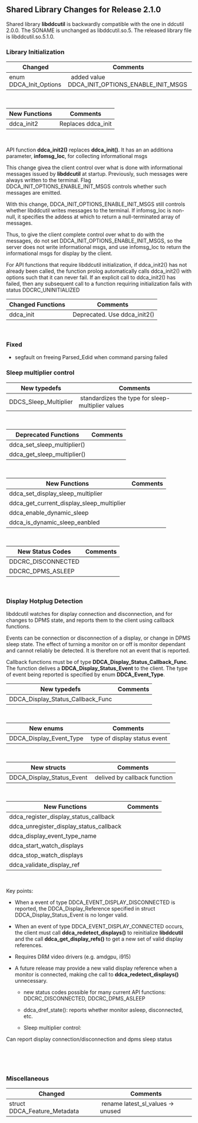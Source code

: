 <!--


    - ddca_enable_dynamic_sleep() 
    - ddca_disable_dynamic_sleep() 
    - ddca_get_current_sleep_multiplier() 
    - ddca_set_display_sleep_multiplier() 
  - ddca_init2() replaces ddca_init(), which is deprecated: 
    Has additional argument for collecting informational msgs. Allows for not
    issuing information messages regarding options assembly and parsing directly
    from libddcutil (currently enabled by setting flag DDCA_INIT_OPTIONS_ENABLE_INIT_MSGS),
    bus instead gives client complete control as to what to do with the messages.
  - ddca_stop_watch_displays(), ddca_start_watch_displays()
  - Cross-instance locking (experimental). Uses flock() to coordinate I2C bus
    access when multiple instances of libddcutil are executing. Enabled by option
    ***--enable-cross-instance-locks***.

#### Changed
- Functions that depend on initialization and that return a status code now 
  return DDCRC_UNINITIALIZED if ddca_init() failed.
- Revert ddca_get_sleep_multiplier(), ddca_set_sleep_multiplier() to 
  their pre 2.0 semantics changing the multiplier on the current thread.
  However, these functions are marked as deprecated.
- **configure** option ***--enable-x11*** is deprecated. ddcutil no longer
  makes any use of the X11 API. 

#### Fixed
- Argument passing on ddca_get_any_vcp_value_using_implicit_type()
- Fixed cause of assert() failure in ddca_init() when the libopts string
  argument has a value and the configuration file is enabled but 
  no options are obtained from the configuation file.
- Contents of the libopts arg were added twice to the string passed to 
  the libddcutil parser.
-->


## Shared Library Changes for Release 2.1.0

Shared library **libddcutil** is backwardly compatible with the one in 
ddcutil 2.0.0. The SONAME is unchanged as libddcutil.so.5. The released library
file is libddcutil.so.5.1.0. 


### Library Initialization

Changed                 |Comments
------------------------|----------------------
enum DDCA_Init_Options  |&nbsp; added value DDCA_INIT_OPTIONS_ENABLE_INIT_MSGS

<br>

New Functions                          |&nbsp;Comments
---------------------------------------|---------
ddca_init2                             |&nbsp;Replaces ddca_init

<br>

API function **ddca_init2()** replaces **ddca_init()**.  It has an an additiona parameter, **infomsg_loc**, 
for collecting informational msgs
    
This change givea the client control over what is done with informational 
messages issued by **libddcutil** at startup.  Previously, such messages were always written to the terminal.
Flag DDCA_INIT_OPTIONS_ENABLE_INIT_MSGS controls whether such messages are emitted.

With this change, DDCA_INIT_OPTIONS_ENABLE_INIT_MSGS still controls whether 
libddcutil writes messages to the terminal. If infomsg_loc is non-null, it specifies the 
addess at which to return a null-terminated array of messages.

Thus, to give the client complete control over what to do with the messages, 
do not set DDCA_INIT_OPTIONS_ENABLE_INIT_MSGS, so the server
does not write informational msgs, and use infomsg_loc to return
the informational msgs for display by the client.

For API functions that require libddcutil initialization, if ddca_init2() has not already been called, the function prolog automatically calls ddca_init2() with options such that it 
can never fail.  If an explicit call to ddca_init2() has failed, then any subsequent call to a function requiring initialization fails with 
status DDCRC_UNINITIALIZED


Changed Functions                  | Comments
-----------------------------------|-----------------------
ddca_init                          | &nbsp;Deprecated. Use ddca_init2() 

<br>

### Fixed

- segfault on freeing Parsed_Edid when command parsing failed



### Sleep multiplier control

New typedefs          |&nbsp;Comments
----------------------|----------
DDCS_Sleep_Multiplier | &nbsp;standardizes the type for sleep-multiplier values

<br>

Deprecated Functions               | Comments
-----------------------------------|----------
ddca_set_sleep_multiplier()        |&nbsp;
ddca_get_sleep_multiplier()        |&nbsp;

<br>


New Functions                             |Comments
------------------------------------------|--------
ddca_set_display_sleep_multiplier         |&nbsp;
ddca_get_current_display_sleep_multiplier |&nbsp;
ddca_enable_dynamic_sleep                 |&nbsp;
ddca_is_dynamic_sleep_eanbled             |&nbsp;

<br>

New Status Codes      |  Comments
-------------------------|----------- 
DDCRC_DISCONNECTED   |&nbsp;
DDCRC_DPMS_ASLEEP    |&nbsp;
<br>

### Display Hotplug Detection

libddcutil watches for display connection and disconnection, and for 
changes to DPMS state, and reports them to the client using callback functions.

Events can be connection or disconnection of a display, or change
in DPMS sleep state.  The effect of turning a monitor on or off is monitor dependant and 
    cannot reliably be detected. It is therefore not an event that is reported.

Callback functions must be of type **DDCA_Display_Status_Callback_Func**. 
The function delives a **DDCA_Display_Status_Event** to the client. 
The type of event being reported is specified by enum **DDCA_Event_Type**. 

New typedefs                         | Comments
-------------------------------------|----------
DDCA_Display_Status_Callback_Func |&nbsp; 

<br>

New enums               | Comments
------------------------|----------
DDCA_Display_Event_Type |&nbsp;type of display status event
<br>

New structs               | Comments
--------------------------|----------------
DDCA_Display_Status_Event |&nbsp;delived by callback function

<br>

New Functions                                | Comments
---------------------------------------------|---------
ddca_register_display_status_callback        |&nbsp;
ddca_unregister_display_status_callback      |&nbsp;
ddca_display_event_type_name                 |&nbsp;
ddca_start_watch_displays                    |&nbsp;
ddca_stop_watch_displays                     |&nbsp;
ddca_validate_display_ref  |                 |&nbsp;

<br>

Key points:
- When a event of type DDCA_EVENT_DISPLAY_DISCONNECTED is reported, 
the DDCA_Display_Reference specified in struct DDCA_Display_Status_Event
is no longer valid. 
- When an event of type DDCA_EVENT_DISPLAY_CONNECTED occurs, the client
must call **ddca_redetect_displays()** to reinitialize **libddcutil**
and the call **ddca_get_display_refs()** to get a new set of valid display references.
- Requires DRM video drivers (e.g. amdgpu, i915)
- A future release may provide a new valid display reference when a monitor is connected, 
making che call to **ddca_redetect_displays()** unnecessary.






    - new status codes possible for many current API functions: 
      DDCRC_DISCONNECTED, DDCRC_DPMS_ASLEEP

  - ddca_dref_state(): reports whether monitor asleep, disconnected, etc.
  - Sleep multiplier control:



Can report display connection/disconnection and dpms sleep status




<br>




<br>




<br>

### Miscellaneous

Changed                      |&nbsp; Comments
-----------------------------|----------
struct DDCA_Feature_Metadata | &nbsp;rename latest_sl_values -> unused




